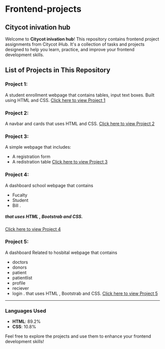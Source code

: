 # Frontend-projects

## Citycot inivation hub

Welcome to **Citycot inivation hub**! This repository contains frontend project assignments from Citycot iHub. It's a collection of tasks and projects designed to help you learn, practice, and improve your frontend development skills.

## List of Projects in This Repository

### Project 1:
A student enrollment webpage that contains tables, input text boxes. Built using HTML and CSS. 
[Click here to view Project 1](https://github.com/eng-abdirahmanali/frontend-developer/tree/main/city-cot-inivation-hub/project-one)

### Project 2:
A navbar and cards that uses HTML and CSS. 
[Click here to view Project 2](https://github.com/eng-abdirahmanali/frontend-developer/tree/main/city-cot-inivation-hub/project-two)

### Project 3:
A simple webpage that includes:
- A registration form
- A redistration table
[Click here to view Project 3](https://github.com/eng-abdirahmanali/frontend-developer/tree/main/city-cot-inivation-hub/project-three)

### Project 4:
A dashboard school webpage that contains 
- Fucalty
- Student
-  Bill .
##### that uses HTML , Bootstrab and CSS.
[Click here to view Project 4](https://github.com/eng-abdirahmanali/frontend-developer/tree/main/city-cot-inivation-hub/project-four)

### Project 5:
A dashboard  Related to hosbital webpage that contains
- doctors
- donors
- patient
- patientlist
- profile
- reciever
- login .
that uses HTML , Bootstrab and CSS.
[Click here to view Project 5](https://github.com/eng-abdirahmanali/frontend-developer/tree/main/city-cot-inivation-hub/project-five)

---

### Languages Used
- **HTML**: 89.2%
- **CSS**: 10.8%

Feel free to explore the projects and use them to enhance your frontend development skills!
